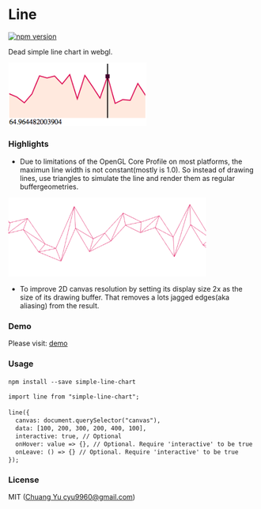 # Line

[![npm version](https://badge.fury.io/js/simple-line-chart.svg)](https://badge.fury.io/js/simple-line-chart)

Dead simple line chart in webgl.

<img src="./imgs/screenshot.png" width="280" />

### Highlights

- Due to limitations of the OpenGL Core Profile on most platforms, the maximun line width is not constant(mostly is 1.0). So instead of drawing lines, use triangles to simulate the line and render them as regular buffergeometries.

<img src="./imgs/line-wireframe.png" width="400" />

- To improve 2D canvas resolution by setting its display size 2x as the size of its drawing buffer. That removes a lots jagged edges(aka aliasing) from the result.

### Demo

Please visit: [demo](https://cyyyu.github.io/projects/simple-line-chart/)

### Usage

`npm install --save simple-line-chart`

```
import line from "simple-line-chart";

line({
  canvas: document.querySelector("canvas"),
  data: [100, 200, 300, 200, 400, 100],
  interactive: true, // Optional
  onHover: value => {}, // Optional. Require 'interactive' to be true
  onLeave: () => {} // Optional. Require 'interactive' to be true
});
```

### License

MIT ([Chuang Yu <cyu9960@gmail.com>](https://github.com/cyyyu))
